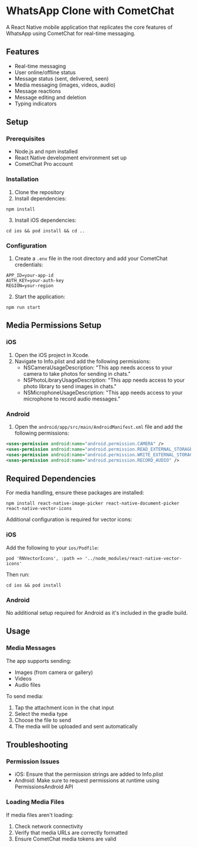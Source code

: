 # WhatsApp Clone with CometChat

A React Native mobile application that replicates the core features of WhatsApp using CometChat for real-time messaging.

## Features

- Real-time messaging
- User online/offline status
- Message status (sent, delivered, seen)
- Media messaging (images, videos, audio)
- Message reactions
- Message editing and deletion
- Typing indicators

## Setup

### Prerequisites

- Node.js and npm installed
- React Native development environment set up
- CometChat Pro account

### Installation

1. Clone the repository
2. Install dependencies:
```
npm install
```
3. Install iOS dependencies:
```
cd ios && pod install && cd ..
```

### Configuration

1. Create a `.env` file in the root directory and add your CometChat credentials:
```
APP_ID=your-app-id
AUTH_KEY=your-auth-key
REGION=your-region
```

2. Start the application:
```
npm run start
```

## Media Permissions Setup

### iOS

1. Open the iOS project in Xcode.
2. Navigate to Info.plist and add the following permissions:
   - NSCameraUsageDescription: "This app needs access to your camera to take photos for sending in chats."
   - NSPhotoLibraryUsageDescription: "This app needs access to your photo library to send images in chats."
   - NSMicrophoneUsageDescription: "This app needs access to your microphone to record audio messages."

### Android

1. Open the `android/app/src/main/AndroidManifest.xml` file and add the following permissions:

```xml
<uses-permission android:name="android.permission.CAMERA" />
<uses-permission android:name="android.permission.READ_EXTERNAL_STORAGE" />
<uses-permission android:name="android.permission.WRITE_EXTERNAL_STORAGE" />
<uses-permission android:name="android.permission.RECORD_AUDIO" />
```

## Required Dependencies

For media handling, ensure these packages are installed:

```
npm install react-native-image-picker react-native-document-picker react-native-vector-icons
```

Additional configuration is required for vector icons:

### iOS
Add the following to your `ios/Podfile`:
```
pod 'RNVectorIcons', :path => '../node_modules/react-native-vector-icons'
```

Then run:
```
cd ios && pod install
```

### Android
No additional setup required for Android as it's included in the gradle build.

## Usage

### Media Messages

The app supports sending:
- Images (from camera or gallery)
- Videos
- Audio files

To send media:
1. Tap the attachment icon in the chat input
2. Select the media type
3. Choose the file to send
4. The media will be uploaded and sent automatically

## Troubleshooting

### Permission Issues
- iOS: Ensure that the permission strings are added to Info.plist
- Android: Make sure to request permissions at runtime using PermissionsAndroid API

### Loading Media Files
If media files aren't loading:
1. Check network connectivity
2. Verify that media URLs are correctly formatted
3. Ensure CometChat media tokens are valid
